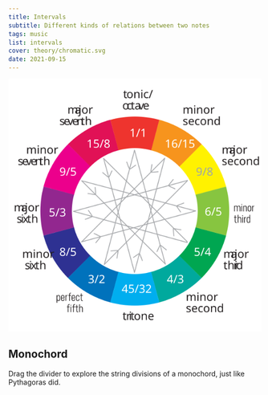 ```yaml
---
title: Intervals
subtitle: Different kinds of relations between two notes
tags: music
list: intervals
cover: theory/chromatic.svg
date: 2021-09-15
---
```


![svg](./chromatic.svg)

## Monochord

Drag the divider to explore the string divisions of a monochord, just like Pythagoras did.

<client-only>
  <string-monochord />
</client-only>